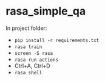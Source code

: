 # rasa_simple_qa

In project folder:
* `pip install -r requirements.txt`
* `rasa train`
* `screen -S rasa`
* `rasa run actions`
* Ctrl+A, Ctrl+D
* `rasa shell`
